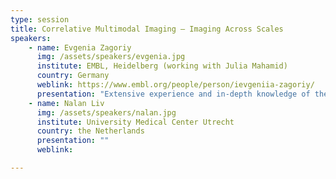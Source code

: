 ```yaml
---
type: session
title: Correlative Multimodal Imaging – Imaging Across Scales
speakers:
    - name: Evgenia Zagoriy
      img: /assets/speakers/evgenia.jpg
      institute: EMBL, Heidelberg (working with Julia Mahamid)
      country: Germany
      weblink: https://www.embl.org/people/person/ievgeniia-zagoriy/
      presentation: "Extensive experience and in-depth knowledge of the entire cryo-EM workflow. Specialties: cryo-ET, cryo-FIB/SEM, cryo-CLEM, photomicropatterning, sample preparation for cryo-ET. Scientific research work in Cell, Molecular and Structural biology. Comprehensive expertise in a variety of biological model systems."
    - name: Nalan Liv
      img: /assets/speakers/nalan.jpg
      institute: University Medical Center Utrecht
      country: the Netherlands
      presentation: ""
      weblink: 

---
```


